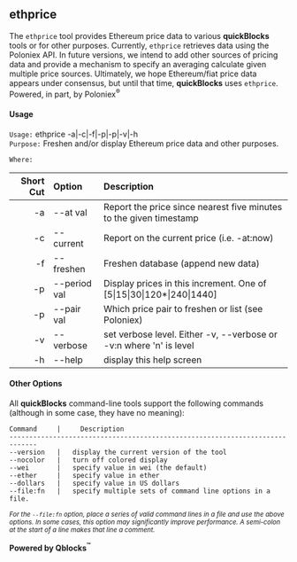 ## ethprice

The `ethprice` tool provides Ethereum price data to various **quickBlocks** tools or for other purposes. Currently, `ethprice` retrieves data using the Poloniex API. In future versions, we intend to add other sources of pricing data and provide a mechanism to specify an averaging calculate given multiple price sources. Ultimately, we hope Ethereum/fiat price data appears under consensus, but until that time, **quickBlocks** uses `ethprice`. Powered, in part, by Poloniex<sup>&reg;<sup>
#### Usage

`Usage:`    ethprice -a|-c|-f|-p|-p|-v|-h  
`Purpose:`  Freshen and/or display Ethereum price data and other purposes.
             
`Where:`  

| Short Cut | Option | Description |
| -------: | :------- | :------- |
| -a | --at val | Report the price since nearest five minutes to the given timestamp |
| -c | --current | Report on the current price (i.e. -at:now) |
| -f | --freshen | Freshen database (append new data) |
| -p | --period val | Display prices in this increment. One of [5&#124;15&#124;30&#124;120*&#124;240&#124;1440] |
| -p | --pair val | Which price pair to freshen or list (see Poloniex) |
| -v | --verbose | set verbose level. Either -v, --verbose or -v:n where 'n' is level |
| -h | --help | display this help screen |

#### Other Options

All **quickBlocks** command-line tools support the following commands (although in some case, they have no meaning):

    Command     |     Description
    -----------------------------------------------------------------------------
    --version   |   display the current version of the tool
    --nocolor   |   turn off colored display
    --wei       |   specify value in wei (the default)
    --ether     |   specify value in ether
    --dollars   |   specify value in US dollars
    --file:fn   |   specify multiple sets of command line options in a file.

<small>*For the `--file:fn` option, place a series of valid command lines in a file and use the above options. In some cases, this option may significantly improve performance. A semi-colon at the start of a line makes that line a comment.*</small>

**Powered by Qblocks<sup>&trade;</sup>**


